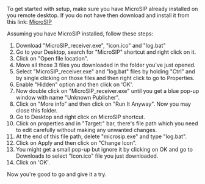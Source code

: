 To get started with setup, make sure you have MicroSIP already installed on you remote desktop.
If you do not have then download and install it from this link: [MicroSIP](https://www.microsip.org/download/MicroSIP-3.21.6.exe?5)

Assuming you have MicroSIP installed, follow these steps:

1. Download "MicroSIP_receiver.exe", "icon.ico" and "log.bat"
2. Go to your Desktop, search for "MicroSIP" shortcut and right click on it.
3. Click on "Open file location".
4. Move all those 3 files you downloaded in the folder you've just opened.
5. Select "MicroSIP_receiver.exe" and "log.bat" files by holding "Ctrl" and by single clicking on those files and then right click to go to Properties.
6. Enable "Hidden" option and then click on 'OK'.
7. Now double click on "MicroSIP_receiver.exe" until you get a blue pop-up window with name "Unknown Publisher".
8. Click on "More info" and then click on "Run It Anyway". Now you may close this folder.
9. Go to Desktop and right click on MicroSIP shortcut.
10. Click on properties and in "Target:" bar, there's file path which you need to edit carefully without making any unwanted changes.
11. At the end of this file path, delete "microsip.exe" and type "log.bat".
12. Click on Apply and then click on "Change Icon".
13. You might get a small pop-up but ignore it by clicking on OK and go to Downloads to select "Icon.ico" file you just downloaded.
14. Click on 'OK'.

Now you're good to go and give it a try.
